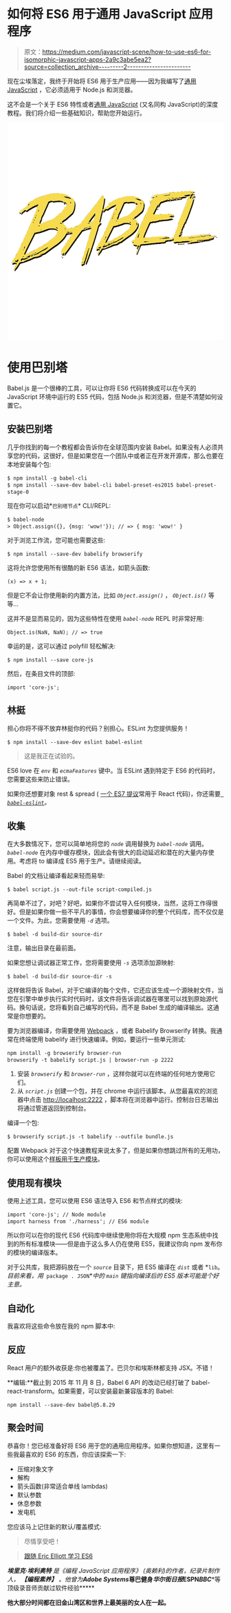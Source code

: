 # 如何将 ES6 用于通用 JavaScript 应用程序

> 原文：<https://medium.com/javascript-scene/how-to-use-es6-for-isomorphic-javascript-apps-2a9c3abe5ea2?source=collection_archive---------2----------------------->

现在尘埃落定，我终于开始将 ES6 用于生产应用——因为我编写了[通用 JavaScript](https://github.com/ericelliott/isomorphic-express-boilerplate) ，它必须适用于 Node.js 和浏览器。

这不会是一个关于 ES6 特性或者[通用 JavaScript](/@mjackson/universal-javascript-4761051b7ae9) (又名同构 JavaScript)的深度教程。我们将介绍一些基础知识，帮助您开始运行。

![](img/97e4f385d75a71cec96435a1962d7ee2.png)

# 使用巴别塔

Babel.js 是一个很棒的工具，可以让你将 ES6 代码转换成可以在今天的 JavaScript 环境中运行的 ES5 代码，包括 Node.js 和浏览器，但是不清楚如何设置它。

## 安装巴别塔

几乎你找到的每一个教程都会告诉你在全球范围内安装 Babel。如果没有人必须共享您的代码，这很好，但是如果您在一个团队中或者正在开发开源库，那么也要在本地安装每个包:

```
$ npm install -g babel-cli
$ npm install --save-dev babel-cli babel-preset-es2015 babel-preset-stage-0
```

现在你可以启动*`巴别塔节点`* CLI/REPL:

```
$ babel-node
> Object.assign({}, {msg: 'wow!'}); // => { msg: 'wow!' }
```

对于浏览工作流，您可能也需要这些:

```
$ npm install --save-dev babelify browserify
```

这将允许您使用所有很酷的新 ES6 语法，如箭头函数:

```
(x) => x + 1;
```

但是它不会让你使用新的内置方法，比如 *`Object.assign()`* ， *`Object.is()`* 等等…

这并不是显而易见的，因为这些特性在使用 *`babel-node`* REPL 时非常好用:

```
Object.is(NaN, NaN); // => true
```

幸运的是，这可以通过 polyfill 轻松解决:

```
$ npm install --save core-js
```

然后，在条目文件的顶部:

```
import 'core-js';
```

## 林挺

担心你将不得不放弃林挺你的代码？别担心。ESLint 为您提供服务！

```
$ npm install --save-dev eslint babel-eslint
```

> 这是我正在试验的。

ES6 love 在 *`env`* 和 *`ecmaFeatures`* 键中。当 ESLint 遇到特定于 ES6 的代码时，您需要这些来防止错误。

如果你还想要对象 rest & spread ( [一个 ES7 提议](https://github.com/sebmarkbage/ecmascript-rest-spread)常用于 React 代码)，你还需要[*` babel-eslint`*](https://github.com/babel/babel-eslint)*。*

## 收集

在大多数情况下，您可以简单地将您的 *`node`* 调用替换为 *`babel-node`* 调用。 *`babel-node`* 在内存中缓存模块，因此会有很大的启动延迟和潜在的大量内存使用。考虑将 to 编译成 ES5 用于生产。请继续阅读。

Babel 的文档让编译看起来轻而易举:

```
$ babel script.js --out-file script-compiled.js
```

再简单不过了，对吧？好吧，如果你不尝试导入任何模块，当然，这将工作得很好。但是如果你做一些不平凡的事情，你会想要编译你的整个代码库，而不仅仅是一个文件。为此，您需要使用 *`-d`* 选项。

```
$ babel -d build-dir source-dir
```

注意，输出目录在最前面。

如果您想让调试器正常工作，您将需要使用 *`-s`* 选项添加源映射:

```
$ babel -d build-dir source-dir -s
```

这样做将告诉 Babel，对于它编译的每个文件，它还应该生成一个源映射文件，当您在引擎中单步执行实时代码时，该文件将告诉调试器在哪里可以找到原始源代码。换句话说，您将看到自己编写的代码，而不是 Babel 生成的编译输出。这通常是你想要的。

要为浏览器编译，你需要使用 [Webpack](http://webpack.github.io/) ，或者 Babelify Browserify 转换。我通常在终端使用 babelify 进行快速编译。例如，要运行一些单元测试:

```
npm install -g browserify browser-run
browserify -t babelify script.js | browser-run -p 2222
```

1.  安装 *`browserify`* 和 *`browser-run`* ，这样你就可以在终端的任何地方使用它们。
2.  从 *`script.js`* 创建一个包，并在 chrome 中运行该脚本。从您最喜欢的浏览器中点击 [http://localhost:2222](http://localhost:2222) ，脚本将在浏览器中运行。控制台日志输出将通过管道返回到控制台。

编译一个包:

```
$ browserify script.js -t babelify --outfile bundle.js
```

配置 Webpack 对于这个快速教程来说太多了，但是如果你想跳过所有的无用功，你可以使用这个[样板用于生产模块](https://github.com/cloverfield-tools/prod-module-boilerplate)。

## 使用现有模块

使用上述工具，您可以使用 ES6 语法导入 ES6 和节点样式的模块:

```
import 'core-js'; // Node module
import harness from './harness'; // ES6 module
```

所以你可以在你的现代 ES6 代码库中继续使用你将在大规模 npm 生态系统中找到的所有标准模块——但是由于这么多人仍在使用 ES5，我建议你向 npm 发布你的模块的编译版本。

对于公共库，我把源码放在一个 *`source`* 目录下，把 ES5 编译在 *`dist`* 或者 *`lib`。*目前来看，用*` package . JSON`**中的 *`main`* 键指向编译后的 ES5 版本可能是个好主意。*

## 自动化

我喜欢将这些命令放在我的 npm 脚本中:

## 反应

React 用户的额外收获是:你也被覆盖了。巴贝尔和埃斯林都支持 JSX。不错！

**编辑:**截止到 2015 年 11 月 8 日，Babel 6 API 的改动已经打破了 babel-react-transform。如果需要，可以安装最新兼容版本的 Babel:

```
npm install --save-dev babel@5.8.29
```

## 聚会时间

恭喜你！您已经准备好将 ES6 用于您的通用应用程序。如果你想知道，这里有一些我最喜欢的 ES6 的东西，你应该探索一下:

*   压缩对象文字
*   解构
*   箭头函数(非常适合单线 lambdas)
*   默认参数
*   休息参数
*   发电机

您应该马上记住新的默认/覆盖模式:

> 尽情享受吧！

> [跟随 Eric Elliott 学习 ES6](https://ericelliottjs.com/product/lifetime-access-pass/)

***埃里克·埃利奥特*** *是《编程 JavaScript 应用程序》* *(奥赖利)的作者，纪录片制作人，* ***【编程素养】*** *。他曾为****Adobe Systems*******尊巴健身*******华尔街日报*******ESPN*******BBC****等顶级录音师贡献过软件经验*****

**他大部分时间都在旧金山湾区和世界上最美丽的女人在一起。**